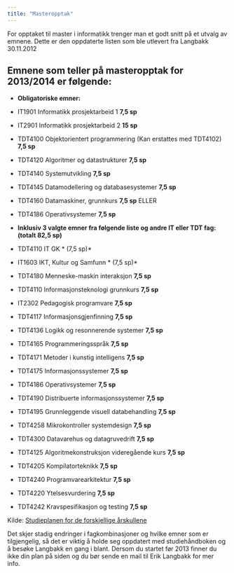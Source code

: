 ```yaml
---
title: "Masteropptak"
---
```


For opptaket til master i informatikk trenger man et godt snitt på et
utvalg av emnene. Dette er den oppdaterte listen som ble utlevert fra
Langbakk 30.11.2012

Emnene som teller på masteropptak for 2013/2014 er følgende:
-------------------------------------------------------------

-   **Obligatoriske emner:**

-   IT1901 Informatikk prosjektarbeid 1 **7,5 sp**
-   IT2901 Informatikk prosjektarbeid 2 **15 sp**
-   TDT4100 Objektorientert programmering (Kan erstattes med
    TDT4102) **7,5 sp**
-   TDT4120 Algoritmer og datastrukturer **7,5 sp**
-   TDT4140 Systemutvikling **7,5 sp**
-   TDT4145 Datamodellering og databasesystemer **7,5 sp**
-   TDT4160 Datamaskiner, grunnkurs **7,5 sp**
    ELLER
-   TDT4186 Operativsystemer **7,5 sp**

-   **Inklusiv 3 valgte emner fra følgende liste og andre IT eller TDT
    fag: (totalt 82,5 sp)**

-   TDT4110 IT GK * (7,5 sp)*
-   IT1603 IKT, Kultur og Samfunn * (7,5 sp)*
-   TDT4180 Menneske-maskin interaksjon **7,5 sp**
-   TDT4110 Informasjonsteknologi grunnkurs **7,5 sp**
-   IT2302 Pedagogisk programvare **7,5 sp**
-   TDT4117 Informasjonsgjenfinning **7,5 sp**
-   TDT4136 Logikk og resonnerende systemer **7,5 sp**
-   TDT4165 Programmeringsspråk **7,5 sp**
-   TDT4171 Metoder i kunstig intelligens **7,5 sp**
-   TDT4175 Informasjonssystemer **7,5 sp**
-   TDT4186 Operativsystemer **7,5 sp**
-   TDT4190 Distribuerte informasjonssystemer **7,5 sp**
-   TDT4195 Grunnleggende visuell databehandling **7,5 sp**
-   TDT4258 Mikrokontroller systemdesign **7,5 sp**
-   TDT4300 Datavarehus og datagruvedrift **7,5 sp**
-   TDT4125 Algoritmekonstruksjon videregående kurs **7,5 sp**
-   TDT4205 Kompilatorteknikk **7,5 sp**
-   TDT4240 Programvarearkitektur **7,5 sp**
-   TDT4220 Ytelsesvurdering **7,5 sp**
-   TDT4242 Kravspesifikasjon og testing **7,5 sp**

Kilde: [Studieplanen for de forskjellige årskullene](http://www.ntnu.no/studier/studieplan-realfag#programmeCode=BIT)

Det skjer stadig endringer i fagkombinasjoner og hvilke emner som er tilgjengelig, så det er viktig å holde seg oppdatert med studiehåndboken og å besøke Langbakk en gang i blant. Dersom du startet før 2013 finner du ikke din plan på siden og du bør sende en mail til Erik Langbakk for mer info. 